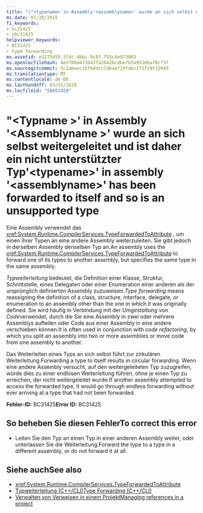 ```yaml
---
title: "\"<typename>'in Assembly'<assemblyname>' wurde an sich selbst weitergeleitet und ist daher ein nicht unterstützter Typ"
ms.date: 07/20/2015
f1_keywords:
- bc31425
- vbc31425
helpviewer_keywords:
- BC31425
- type forwarding
ms.assetid: e3275d55-3f4c-4bbc-9c8f-f55c4e973063
ms.openlocfilehash: 4ed706d4738437a20426cdbe7b3a95366a70cf3f
ms.sourcegitcommit: 5c1abeec15fbddcc7dbaa729fabc1f1f29f12045
ms.translationtype: MT
ms.contentlocale: de-DE
ms.lasthandoff: 03/15/2019
ms.locfileid: "58051459"
---
```

# <a name="typename-in-assembly-assemblyname-has-been-forwarded-to-itself-and-so-is-an-unsupported-type"></a><span data-ttu-id="023d7-102">"\<Typname >' in Assembly '\<Assemblyname >' wurde an sich selbst weitergeleitet und ist daher ein nicht unterstützter Typ</span><span class="sxs-lookup"><span data-stu-id="023d7-102">'\<typename>' in assembly '\<assemblyname>' has been forwarded to itself and so is an unsupported type</span></span>
<span data-ttu-id="023d7-103">Eine Assembly verwendet das <xref:System.Runtime.CompilerServices.TypeForwardedToAttribute> , um einen ihrer Typen an eine andere Assembly weiterzuleiten. Sie gibt jedoch in derselben Assembly denselben Typ an.</span><span class="sxs-lookup"><span data-stu-id="023d7-103">An assembly uses the <xref:System.Runtime.CompilerServices.TypeForwardedToAttribute> to forward one of its types to another assembly, but specifies the same type in the same assembly.</span></span>  
  
 <span data-ttu-id="023d7-104">*Typweiterleitung* bedeutet, die Definition einer Klasse, Struktur, Schnittstelle, eines Delegaten oder einer Enumeration einer anderen als der ursprünglich definierten Assembly zuzuweisen.</span><span class="sxs-lookup"><span data-stu-id="023d7-104">*Type forwarding* means reassigning the definition of a class, structure, interface, delegate, or enumeration to an assembly other than the one in which it was originally defined.</span></span> <span data-ttu-id="023d7-105">Sie wird häufig in Verbindung mit der *Umgestaltung von Code*verwendet, durch die Sie eine Assembly in zwei oder mehrere Assemblys aufteilen oder Code aus einer Assembly in eine andere verschieben können.</span><span class="sxs-lookup"><span data-stu-id="023d7-105">It is often used in conjunction with *code refactoring*, by which you split an assembly into two or more assemblies or move code from one assembly to another.</span></span>  
  
 <span data-ttu-id="023d7-106">Das Weiterleiten eines Typs an sich selbst führt zur zirkulären Weiterleitung.</span><span class="sxs-lookup"><span data-stu-id="023d7-106">Forwarding a type to itself results in circular forwarding.</span></span> <span data-ttu-id="023d7-107">Wenn eine andere Assembly versucht, auf den weitergeleiteten Typ zuzugreifen, würde dies zu einer endlosen Weiterleitung führen, ohne je einen Typ zu erreichen, der nicht weitergeleitet wurde.</span><span class="sxs-lookup"><span data-stu-id="023d7-107">If another assembly attempted to access the forwarded type, it would go through endless forwarding without ever arriving at a type that had not been forwarded.</span></span>  
  
 <span data-ttu-id="023d7-108">**Fehler-ID:** BC31425</span><span class="sxs-lookup"><span data-stu-id="023d7-108">**Error ID:** BC31425</span></span>  
  
## <a name="to-correct-this-error"></a><span data-ttu-id="023d7-109">So beheben Sie diesen Fehler</span><span class="sxs-lookup"><span data-stu-id="023d7-109">To correct this error</span></span>  
  
-   <span data-ttu-id="023d7-110">Leiten Sie den Typ an einen Typ in einer anderen Assembly weiter, oder unterlassen Sie die Weiterleitung.</span><span class="sxs-lookup"><span data-stu-id="023d7-110">Forward the type to a type in a different assembly, or do not forward it at all.</span></span>  
  
## <a name="see-also"></a><span data-ttu-id="023d7-111">Siehe auch</span><span class="sxs-lookup"><span data-stu-id="023d7-111">See also</span></span>

- <xref:System.Runtime.CompilerServices.TypeForwardedToAttribute>
- [<span data-ttu-id="023d7-112">Typweiterleitung (C++/CLI)</span><span class="sxs-lookup"><span data-stu-id="023d7-112">Type Forwarding (C++/CLI)</span></span>](/cpp/windows/type-forwarding-cpp-cli)
- [<span data-ttu-id="023d7-113">Verwalten von Verweisen in einem Projekt</span><span class="sxs-lookup"><span data-stu-id="023d7-113">Managing references in a project</span></span>](/visualstudio/ide/managing-references-in-a-project)
